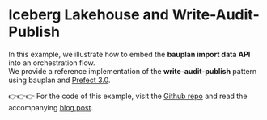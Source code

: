 # Iceberg Lakehouse and Write-Audit-Publish

In this example, we illustrate how to embed the **bauplan import data API** into an orchestration flow.  
We provide a reference implementation of the **write-audit-publish** pattern using bauplan and [Prefect 3.0](https://docs-3.prefect.io/3.0/get-started/index).

👉👉👉 For the code of this example, visit the [Github repo](https://github.com/BauplanLabs/wap_with_bauplan_and_prefect/tree/main) and read the accompanying [blog post](https://www.prefect.io/blog/prefect-on-the-lakehouse-write-audit-publish-pattern-with-bauplan).
